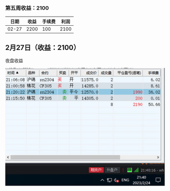 ### 第五周收益：2100

| 日期  | 收益 | 手续费 | 利润 |
| ----- | ---- | ------ | ---- |
| 02-27 | 2200 | 100    | 2100 |



## 2月27日（收益：2100）

夜盘收益

![20230224-夜盘](../../images/202302/20230224-夜盘.png)
